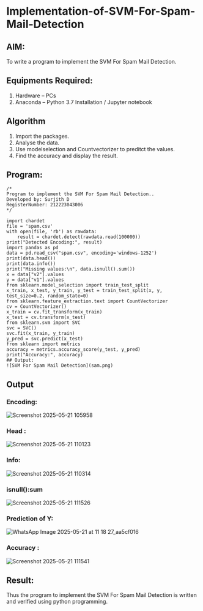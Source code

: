 # Implementation-of-SVM-For-Spam-Mail-Detection

## AIM:
To write a program to implement the SVM For Spam Mail Detection.

## Equipments Required:
1. Hardware – PCs
2. Anaconda – Python 3.7 Installation / Jupyter notebook

## Algorithm
1. Import the packages.
2. Analyse the data.
3. Use modelselection and Countvectorizer to preditct the values.
4. Find the accuracy and display the result.

## Program:
```
/*
Program to implement the SVM For Spam Mail Detection..
Developed by: Surjith D
RegisterNumber: 212223043006
*/
```

```
import chardet
file = 'spam.csv'
with open(file, 'rb') as rawdata:
    result = chardet.detect(rawdata.read(100000))
print("Detected Encoding:", result)
import pandas as pd
data = pd.read_csv("spam.csv", encoding='windows-1252')
print(data.head())
print(data.info())
print("Missing values:\n", data.isnull().sum())
x = data["v2"].values
y = data["v1"].values
from sklearn.model_selection import train_test_split
x_train, x_test, y_train, y_test = train_test_split(x, y, test_size=0.2, random_state=0)
from sklearn.feature_extraction.text import CountVectorizer
cv = CountVectorizer()
x_train = cv.fit_transform(x_train)
x_test = cv.transform(x_test)
from sklearn.svm import SVC
svc = SVC()
svc.fit(x_train, y_train)
y_pred = svc.predict(x_test)
from sklearn import metrics
accuracy = metrics.accuracy_score(y_test, y_pred)
print("Accuracy:", accuracy)
## Output:
![SVM For Spam Mail Detection](sam.png)
```

## Output
### Encoding:
![Screenshot 2025-05-21 105958](https://github.com/user-attachments/assets/c6b51da6-db4b-4ef8-896f-2bc1ff5144f0)
### Head :
![Screenshot 2025-05-21 110123](https://github.com/user-attachments/assets/c2091a2a-de84-4009-b2c9-5bb70ec5c438)
### Info:
![Screenshot 2025-05-21 110314](https://github.com/user-attachments/assets/d2467366-a933-4f02-8432-bc5c7d63829a)
### isnull():sum
![Screenshot 2025-05-21 111526](https://github.com/user-attachments/assets/c5e3397b-a85d-4a69-a675-5f917d50ca7d)
### Prediction of Y:
![WhatsApp Image 2025-05-21 at 11 18 27_aa5cf016](https://github.com/user-attachments/assets/d7c56c2b-7ce1-4378-a44a-84c2221f4827)
### Accuracy :
![Screenshot 2025-05-21 111541](https://github.com/user-attachments/assets/5900d50e-f63a-40c5-a631-7e961e8cac00)
## Result:
Thus the program to implement the SVM For Spam Mail Detection is written and verified using python programming.
